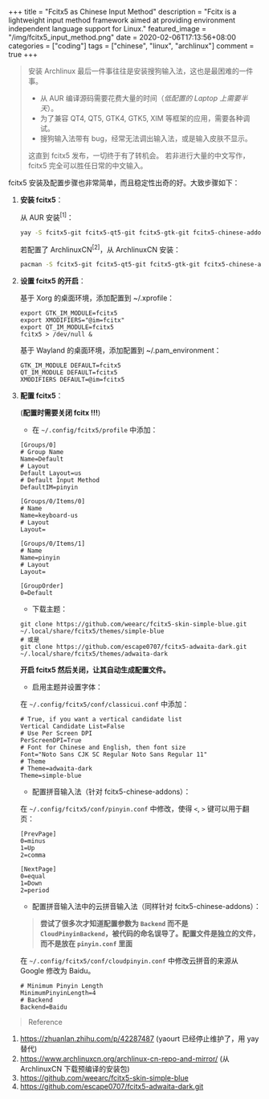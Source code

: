 +++
title = "Fcitx5 as Chinese Input Method"
description = "Fcitx is a lightweight input method framework aimed at providing environment independent language support for Linux."
featured_image = "/img/fcitx5_input_method.png"
date = 2020-02-06T17:13:56+08:00
categories = ["coding"]
tags = ["chinese", "linux", "archlinux"]
comment = true
+++

> 安装 Archlinux 最后一件事往往是安装搜狗输入法，这也是最困难的一件事。
>
> - 从 AUR 编译源码需要花费大量的时间（_低配置的 Laptop 上需要半天_）。
> - 为了兼容 QT4, QT5, GTK4, GTK5, XIM 等框架的应用，需要各种调试。
> - 搜狗输入法带有 bug，经常无法调出输入法，或是输入皮肤不显示。
>
> 这直到 fcitx5 发布，一切终于有了转机会。
> 若非进行大量的中文写作，fcitx5 完全可以胜任日常的中文输入。

fcitx5 安装及配置步骤也非常简单，而且稳定性出奇的好。大致步骤如下：

1. **安装 fcitx5**：

   从 AUR 安装<sup>[1]</sup>：

   ```bash
   yay -S fcitx5-git fcitx5-qt5-git fcitx5-gtk-git fcitx5-chinese-addons-git
   ```

   若配置了 ArchlinuxCN<sup>[2]</sup>，从 ArchlinuxCN 安装：

   ```bash
   pacman -S fcitx5-git fcitx5-qt5-git fcitx5-gtk-git fcitx5-chinese-addons-git
   ```

2. **设置 fcitx5 的开启**：

   基于 Xorg 的桌面环境，添加配置到 ~/.xprofile：

   ```
   export GTK_IM_MODULE=fcitx5
   export XMODIFIERS="@im=fcitx"
   export QT_IM_MODULE=fcitx5
   fcitx5 > /dev/null &
   ```

   基于 Wayland 的桌面环境，添加配置到 ~/.pam_environment：

   ```
   GTK_IM_MODULE DEFAULT=fcitx5
   QT_IM_MODULE DEFAULT=fcitx5
   XMODIFIERS DEFAULT=@im=fcitx5
   ```

3. **配置 fcitx5**：

   (**配置时需要关闭 fcitx !!!**)

   - 在 `~/.config/fcitx5/profile` 中添加：

   ```
   [Groups/0]
   # Group Name
   Name=Default
   # Layout
   Default Layout=us
   # Default Input Method
   DefaultIM=pinyin

   [Groups/0/Items/0]
   # Name
   Name=keyboard-us
   # Layout
   Layout=

   [Groups/0/Items/1]
   # Name
   Name=pinyin
   # Layout
   Layout=

   [GroupOrder]
   0=Default
   ```

   - 下载主题：

   ```
   git clone https://github.com/weearc/fcitx5-skin-simple-blue.git ~/.local/share/fcitx5/themes/simple-blue
   # 或是
   git clone https://github.com/escape0707/fcitx5-adwaita-dark.git ~/.local/share/fcitx5/themes/adwaita-dark
   ```

   **开启 fcitx5 然后关闭，让其自动生成配置文件。**

   - 启用主题并设置字体：

   在 `~/.config/fcitx5/conf/classicui.conf` 中添加：

   ```
   # True, if you want a vertical candidate list
   Vertical Candidate List=False
   # Use Per Screen DPI
   PerScreenDPI=True
   # Font for Chinese and English, then font size
   Font="Noto Sans CJK SC Regular Noto Sans Regular 11"
   # Theme
   # Theme=adwaita-dark
   Theme=simple-blue
   ```

   - 配置拼音输入法（针对 fcitx5-chinese-addons）：

   在 `~/.config/fcitx5/conf/pinyin.conf` 中修改，使得 `<`, `>` 键可以用于翻页：

   ```
   [PrevPage]
   0=minus
   1=Up
   2=comma

   [NextPage]
   0=equal
   1=Down
   2=period
   ```

   - 配置拼音输入法中的云拼音输入法（同样针对 fcitx5-chinese-addons）：

   > **尝试了很多次才知道配置参数为 `Backend` 而不是 `CloudPinyinBackend`，被代码的命名误导了。配置文件是独立的文件，而不是放在 `pinyin.conf` 里面**

   在 `~/.config/fcitx5/conf/cloudpinyin.conf` 中修改云拼音的来源从 Google 修改为 Baidu。

   ```
   # Minimum Pinyin Length
   MinimumPinyinLength=4
   # Backend
   Backend=Baidu
   ```

> Reference

1. https://zhuanlan.zhihu.com/p/42287487 (yaourt 已经停止维护了，用 yay 替代)
2. https://www.archlinuxcn.org/archlinux-cn-repo-and-mirror/ (从 ArchlinuxCN
   下载预编译的安装包)
3. https://github.com/weearc/fcitx5-skin-simple-blue
4. https://github.com/escape0707/fcitx5-adwaita-dark.git

